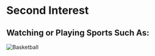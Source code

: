 # Second Interest
## Watching or Playing Sports Such As:
![Basketball](https://github.com/user-attachments/assets/704126b7-b991-4419-a6ad-61452340121f)
